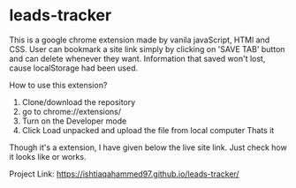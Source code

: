 # leads-tracker
This is a google chrome extension made by vanila javaScript, HTMl and CSS. User can bookmark a site link simply by clicking on 'SAVE TAB' button and can delete whenever they want.
Information that saved won't lost, cause localStorage had been used.

How to use this extension?
1. Clone/download the repository
2. go to chrome://extensions/
3. Turn on the Developer mode
4. Click Load unpacked and upload the file from local computer
Thats it

Though it's a extension, I have given below the live site link. Just check how it looks like or works.


Project Link: https://ishtiaqahammed97.github.io/leads-tracker/
